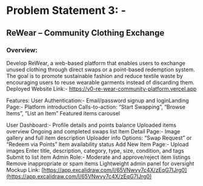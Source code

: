 # Problem Statement 3: -
## ReWear – Community Clothing Exchange
### Overview:
Develop ReWear, a web-based platform that enables users to exchange unused clothing
through direct swaps or a point-based redemption system. The goal is to promote sustainable
fashion and reduce textile waste by encouraging users to reuse wearable garments instead of
discarding them.
Deployed Website Link:- https://v0-re-wear-community-platform.vercel.app

Features:
User Authentication:-
Email/password signup and loginLanding Page:-
Platform introduction
Calls-to-action: “Start Swapping”, “Browse Items”, “List an Item”
Featured items carousel

User Dashboard:-
Profile details and points balance
Uploaded items overview
Ongoing and completed swaps list
Item Detail Page:-
Image gallery and full item description
Uploader info
Options: “Swap Request” or “Redeem via Points”
Item availability status
Add New Item Page:-
Upload images
Enter title, description, category, type, size, condition, and tags
Submit to list item
Admin Role:-
Moderate and approve/reject item listings
Remove inappropriate or spam items
Lightweight admin panel for oversight
Mockup Link: [https://app.excalidraw.com/l/65VNwvy7c4X/zEqG7IJrg0](https://app.excalidraw.com/l/65VNwvy7c4X/zEqG7IJrg0)
